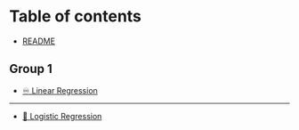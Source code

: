 # Table of contents

* [README](README.md)

## Group 1

* [♾ Linear Regression](group-1/linear-regression.md)

***

* [📡 Logistic Regression](logistic-regression.md)
